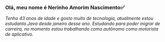 ### Olá, meu nome é Nerinho Amorim Nascimento✅
_Tenho 43 anos de idade e gosto muito de tecnologia, atualmente estou estudanto Java desde janeiro desse ano._
_Estudando para poder migrar de carreira, no momento estou trabalhando como autônomo como motorista de aplicativo._
